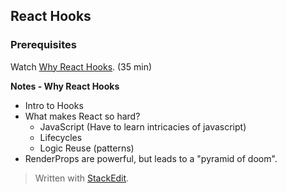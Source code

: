 ## React Hooks

### Prerequisites

Watch [Why React Hooks](https://www.youtube.com/watch?v=zWsZcBiwgVE&list=PLV5CVI1eNcJgNqzNwcs4UKrlJdhfDjshf). (35 min)

**Notes - Why React Hooks**
* Intro to Hooks
* What makes React so hard?
	* JavaScript (Have to learn intricacies of javascript)
	* Lifecycles
	* Logic Reuse (patterns)
* RenderProps are powerful, but leads to a "pyramid of doom".



> Written with [StackEdit](https://stackedit.io/).
<!--stackedit_data:
eyJoaXN0b3J5IjpbMjAyOTM5NzY2NSwtNjEwNTU1ODYzLC0zND
IxMzkxODNdfQ==
-->